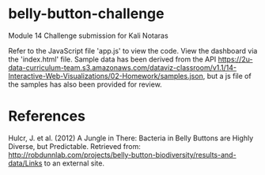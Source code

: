 # belly-button-challenge
Module 14 Challenge submission for Kali Notaras

Refer to the JavaScript file 'app.js' to view the code. View the dashboard via the 'index.html' file. Sample data has been derived from the API https://2u-data-curriculum-team.s3.amazonaws.com/dataviz-classroom/v1.1/14-Interactive-Web-Visualizations/02-Homework/samples.json, but a js file of the samples has also been provided for review.

# References
Hulcr, J. et al. (2012) A Jungle in There: Bacteria in Belly Buttons are Highly Diverse, but Predictable. Retrieved from: http://robdunnlab.com/projects/belly-button-biodiversity/results-and-data/Links to an external site.
